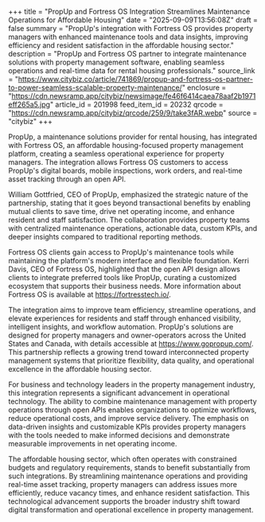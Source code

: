 +++
title = "PropUp and Fortress OS Integration Streamlines Maintenance Operations for Affordable Housing"
date = "2025-09-09T13:56:08Z"
draft = false
summary = "PropUp's integration with Fortress OS provides property managers with enhanced maintenance tools and data insights, improving efficiency and resident satisfaction in the affordable housing sector."
description = "PropUp and Fortress OS partner to integrate maintenance solutions with property management software, enabling seamless operations and real-time data for rental housing professionals."
source_link = "https://www.citybiz.co/article/741869/propup-and-fortress-os-partner-to-power-seamless-scalable-property-maintenance/"
enclosure = "https://cdn.newsramp.app/citybiz/newsimage/fe46f6414caea78aaf2b1971eff265a5.jpg"
article_id = 201998
feed_item_id = 20232
qrcode = "https://cdn.newsramp.app/citybiz/qrcode/259/9/take3fAR.webp"
source = "citybiz"
+++

<p>PropUp, a maintenance solutions provider for rental housing, has integrated with Fortress OS, an affordable housing-focused property management platform, creating a seamless operational experience for property managers. The integration allows Fortress OS customers to access PropUp's digital boards, mobile inspections, work orders, and real-time asset tracking through an open API.</p><p>William Gottfried, CEO of PropUp, emphasized the strategic nature of the partnership, stating that it goes beyond transactional benefits by enabling mutual clients to save time, drive net operating income, and enhance resident and staff satisfaction. The collaboration provides property teams with centralized maintenance operations, actionable data, custom KPIs, and deeper insights compared to traditional reporting methods.</p><p>Fortress OS clients gain access to PropUp's maintenance tools while maintaining the platform's modern interface and flexible foundation. Kerri Davis, CEO of Fortress OS, highlighted that the open API design allows clients to integrate preferred tools like PropUp, curating a customized ecosystem that supports their business needs. More information about Fortress OS is available at <a href="https://fortresstech.io/" rel="nofollow" target="_blank">https://fortresstech.io/</a>.</p><p>The integration aims to improve team efficiency, streamline operations, and elevate experiences for residents and staff through enhanced visibility, intelligent insights, and workflow automation. PropUp's solutions are designed for property managers and owner-operators across the United States and Canada, with details accessible at <a href="https://www.gopropup.com/" rel="nofollow" target="_blank">https://www.gopropup.com/</a>. This partnership reflects a growing trend toward interconnected property management systems that prioritize flexibility, data quality, and operational excellence in the affordable housing sector.</p><p>For business and technology leaders in the property management industry, this integration represents a significant advancement in operational technology. The ability to combine maintenance management with property operations through open APIs enables organizations to optimize workflows, reduce operational costs, and improve service delivery. The emphasis on data-driven insights and customizable KPIs provides property managers with the tools needed to make informed decisions and demonstrate measurable improvements in net operating income.</p><p>The affordable housing sector, which often operates with constrained budgets and regulatory requirements, stands to benefit substantially from such integrations. By streamlining maintenance operations and providing real-time asset tracking, property managers can address issues more efficiently, reduce vacancy times, and enhance resident satisfaction. This technological advancement supports the broader industry shift toward digital transformation and operational excellence in property management.</p>